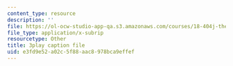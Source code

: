 ```yaml
---
content_type: resource
description: ''
file: https://ol-ocw-studio-app-qa.s3.amazonaws.com/courses/18-404j-theory-of-computation-fall-2020/e3fd9e52a02c5f88aac8978bca9effef_q3xvno_KgRY.vtt
file_type: application/x-subrip
resourcetype: Other
title: 3play caption file
uid: e3fd9e52-a02c-5f88-aac8-978bca9effef
---
```


